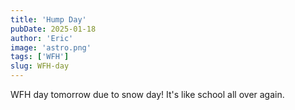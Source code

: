 ```yaml
---
title: 'Hump Day'
pubDate: 2025-01-18
author: 'Eric'
image: 'astro.png'
tags: ['WFH']
slug: WFH-day
---
```


WFH day tomorrow due to snow day! It's like school all over again.  
